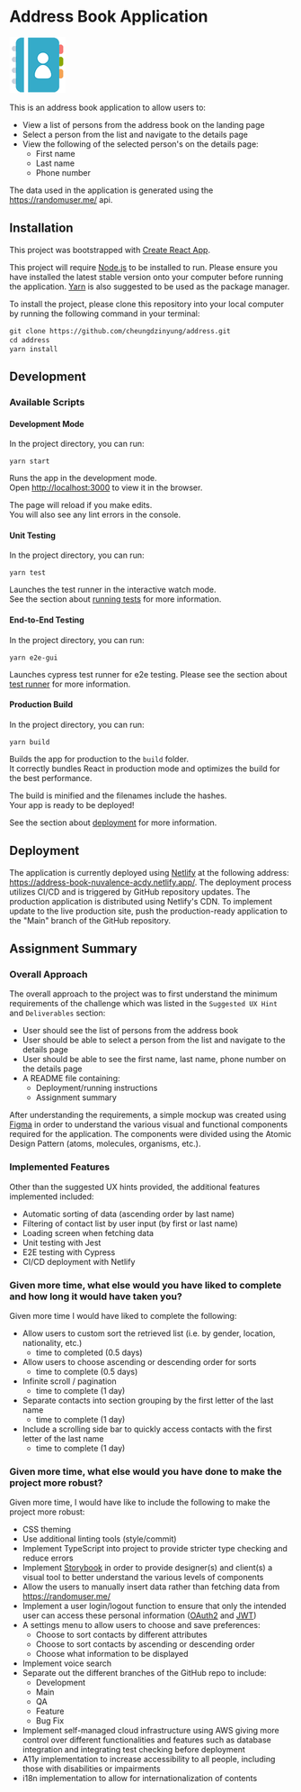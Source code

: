 # Address Book Application

![Address Book Image](./src/assets/images/address-book-thumbnail.png)

This is an address book application to allow users to:

- View a list of persons from the address book on the landing page
- Select a person from the list and navigate to the details page
- View the following of the selected person's on the details page:
  - First name
  - Last name
  - Phone number

The data used in the application is generated using the https://randomuser.me/ api.

## Installation

This project was bootstrapped with [Create React App](https://github.com/facebook/create-react-app).

This project will require [Node.js](https://nodejs.org/en/) to be installed to run. Please ensure you have installed the latest stable version onto your computer before running the application. [Yarn](https://yarnpkg.com/) is also suggested to be used as the package manager.

To install the project, please clone this repository into your local computer by running the following command in your terminal:

```
git clone https://github.com/cheungdzinyung/address.git
cd address
yarn install
```

## Development

### Available Scripts

#### Development Mode

In the project directory, you can run:

```
yarn start
```

Runs the app in the development mode.\
Open [http://localhost:3000](http://localhost:3000) to view it in the browser.

The page will reload if you make edits.\
You will also see any lint errors in the console.

#### Unit Testing

In the project directory, you can run:

```
yarn test
```

Launches the test runner in the interactive watch mode.\
See the section about [running tests](https://facebook.github.io/create-react-app/docs/running-tests) for more information.

#### End-to-End Testing

In the project directory, you can run:

```
yarn e2e-gui
```

Launches cypress test runner for e2e testing. Please see the section about [test runner](https://docs.cypress.io/guides/core-concepts/test-runner) for more information.

#### Production Build

In the project directory, you can run:

```
yarn build
```

Builds the app for production to the `build` folder.\
It correctly bundles React in production mode and optimizes the build for the best performance.

The build is minified and the filenames include the hashes.\
Your app is ready to be deployed!

See the section about [deployment](https://facebook.github.io/create-react-app/docs/deployment) for more information.

## Deployment

The application is currently deployed using [Netlify](https://www.netlify.com/) at the following address:
https://address-book-nuvalence-acdy.netlify.app/. The deployment process utilizes CI/CD and is triggered by GitHub repository updates. The production application is distributed using Netlify's CDN. To implement update to the live production site, push the production-ready application to the "Main" branch of the GitHub repository.

## Assignment Summary

### Overall Approach

The overall approach to the project was to first understand the minimum requirements of the challenge which was listed in the `Suggested UX Hint` and `Deliverables` section:

- User should see the list of persons from the address book
- User should be able to select a person from the list and navigate to the details page
- User should be able to see the first name, last name, phone number on the details page
- A README file containing:
  - Deployment/running instructions
  - Assignment summary

After understanding the requirements, a simple mockup was created using [Figma](https://www.figma.com/) in order to understand the various visual and functional components required for the application. The components were divided using the Atomic Design Pattern (atoms, molecules, organisms, etc.).

### Implemented Features

Other than the suggested UX hints provided, the additional features implemented included:

- Automatic sorting of data (ascending order by last name)
- Filtering of contact list by user input (by first or last name)
- Loading screen when fetching data
- Unit testing with Jest
- E2E testing with Cypress
- CI/CD deployment with Netlify

### Given more time, what else would you have liked to complete and how long it would have taken you?

Given more time I would have liked to complete the following:

- Allow users to custom sort the retrieved list (i.e. by gender, location, nationality, etc.)
  - time to completed (0.5 days)
- Allow users to choose ascending or descending order for sorts
  - time to complete (0.5 days)
- Infinite scroll / pagination
  - time to complete (1 day)
- Separate contacts into section grouping by the first letter of the last name
  - time to complete (1 day)
- Include a scrolling side bar to quickly access contacts with the first letter of the last name
  - time to complete (1 day)

### Given more time, what else would you have done to make the project more robust?

Given more time, I would have like to include the following to make the project more robust:

- CSS theming
- Use additional linting tools (style/commit)
- Implement TypeScript into project to provide stricter type checking and reduce errors
- Implement [Storybook](https://storybook.js.org/) in order to provide designer(s) and client(s) a visual tool to better understand the various levels of components
- Allow the users to manually insert data rather than fetching data from https://randomuser.me/
- Implement a user login/logout function to ensure that only the intended user can access these personal information ([OAuth2](https://oauth.net/2/) and [JWT](https://jwt.io/))
- A settings menu to allow users to choose and save preferences:
  - Choose to sort contacts by different attributes
  - Choose to sort contacts by ascending or descending order
  - Choose what information to be displayed
- Implement voice search
- Separate out the different branches of the GitHub repo to include:
  - Development
  - Main
  - QA
  - Feature
  - Bug Fix
- Implement self-managed cloud infrastructure using AWS giving more control over different functionalities and features such as database integration and integrating test checking before deployment
- A11y implementation to increase accessibility to all people, including those with disabilities or impairments
- i18n implementation to allow for internationalization of contents
